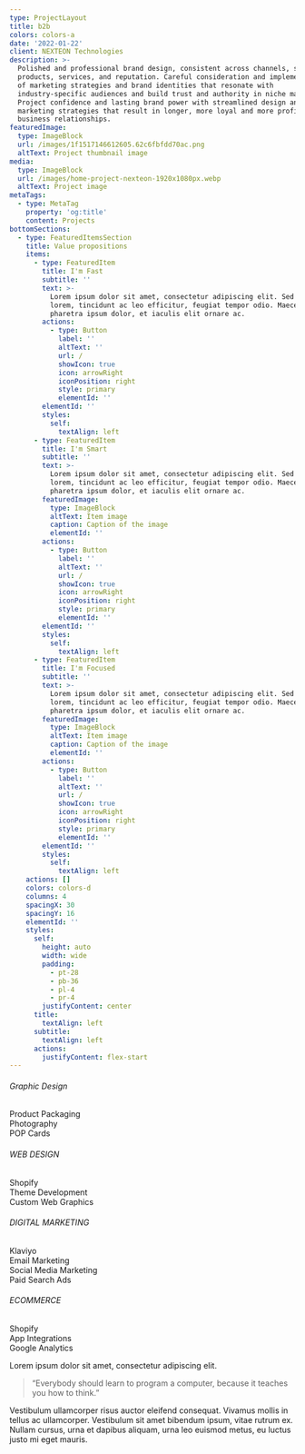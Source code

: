 ```yaml
---
type: ProjectLayout
title: b2b
colors: colors-a
date: '2022-01-22'
client: NEXTEON Technologies
description: >-
  Polished and professional brand design, consistent across channels, sells
  products, services, and reputation. Careful consideration and implementation
  of marketing strategies and brand identities that resonate with
  industry-specific audiences and build trust and authority in niche markets.
  Project confidence and lasting brand power with streamlined design and content
  marketing strategies that result in longer, more loyal and more profitable
  business relationships.
featuredImage:
  type: ImageBlock
  url: /images/1f1517146612605.62c6fbfdd70ac.png
  altText: Project thumbnail image
media:
  type: ImageBlock
  url: /images/home-project-nexteon-1920x1080px.webp
  altText: Project image
metaTags:
  - type: MetaTag
    property: 'og:title'
    content: Projects
bottomSections:
  - type: FeaturedItemsSection
    title: Value propositions
    items:
      - type: FeaturedItem
        title: I'm Fast
        subtitle: ''
        text: >-
          Lorem ipsum dolor sit amet, consectetur adipiscing elit. Sed ante
          lorem, tincidunt ac leo efficitur, feugiat tempor odio. Maecenas
          pharetra ipsum dolor, et iaculis elit ornare ac.
        actions:
          - type: Button
            label: ''
            altText: ''
            url: /
            showIcon: true
            icon: arrowRight
            iconPosition: right
            style: primary
            elementId: ''
        elementId: ''
        styles:
          self:
            textAlign: left
      - type: FeaturedItem
        title: I'm Smart
        subtitle: ''
        text: >-
          Lorem ipsum dolor sit amet, consectetur adipiscing elit. Sed ante
          lorem, tincidunt ac leo efficitur, feugiat tempor odio. Maecenas
          pharetra ipsum dolor, et iaculis elit ornare ac.
        featuredImage:
          type: ImageBlock
          altText: Item image
          caption: Caption of the image
          elementId: ''
        actions:
          - type: Button
            label: ''
            altText: ''
            url: /
            showIcon: true
            icon: arrowRight
            iconPosition: right
            style: primary
            elementId: ''
        elementId: ''
        styles:
          self:
            textAlign: left
      - type: FeaturedItem
        title: I'm Focused
        subtitle: ''
        text: >-
          Lorem ipsum dolor sit amet, consectetur adipiscing elit. Sed ante
          lorem, tincidunt ac leo efficitur, feugiat tempor odio. Maecenas
          pharetra ipsum dolor, et iaculis elit ornare ac.
        featuredImage:
          type: ImageBlock
          altText: Item image
          caption: Caption of the image
          elementId: ''
        actions:
          - type: Button
            label: ''
            altText: ''
            url: /
            showIcon: true
            icon: arrowRight
            iconPosition: right
            style: primary
            elementId: ''
        elementId: ''
        styles:
          self:
            textAlign: left
    actions: []
    colors: colors-d
    columns: 4
    spacingX: 30
    spacingY: 16
    elementId: ''
    styles:
      self:
        height: auto
        width: wide
        padding:
          - pt-28
          - pb-36
          - pl-4
          - pr-4
        justifyContent: center
      title:
        textAlign: left
      subtitle:
        textAlign: left
      actions:
        justifyContent: flex-start
---
```

<section class="elementor-section elementor-inner-section elementor-element elementor-element-09cd518 elementor-section-boxed elementor-section-height-default elementor-section-height-default" data-id="09cd518" data-element_type="section">
						<div class="elementor-container elementor-column-gap-no">
					<div class="elementor-column elementor-col-25 elementor-inner-column elementor-element elementor-element-8a32f41" data-id="8a32f41" data-element_type="column">
			<div class="elementor-widget-wrap elementor-element-populated">
						<div class="vlt-animate-element elementor-element elementor-element-922ef62 elementor-widget elementor-widget-heading animate__animated animate__fadeInUpSm" data-animation-name="fadeInUpSm" style=" --animate-delay: 100ms;" data-id="922ef62" data-element_type="widget" data-settings="{"vlt_animated_widget_animation":"fadeInUpSm"}" data-widget_type="heading.default">
				<div class="elementor-widget-container">
					<h6 class="elementor-heading-title elementor-size-default">Graphic Design</h6>				</div>
				</div>
				<div class="elementor-element elementor-element-302cb45 elementor-widget elementor-widget-spacer" data-id="302cb45" data-element_type="widget" data-settings="{"vlt_animated_widget_animation":"none"}" data-widget_type="spacer.default">
				<div class="elementor-widget-container">
							<div class="elementor-spacer">
			<div class="elementor-spacer-inner"></div>
		</div>
						</div>
				</div>
				<div class="vlt-animate-element elementor-element elementor-element-908df26 elementor-widget elementor-widget-text-editor animate__animated animate__fadeInUpSm" data-animation-name="fadeInUpSm" style=" --animate-delay: 100ms;" data-id="908df26" data-element_type="widget" data-settings="{"vlt_animated_widget_animation":"fadeInUpSm"}" data-widget_type="text-editor.default">
				<div class="elementor-widget-container">
									<p>Product Packaging<br>Photography<br>POP Cards</p>								</div>
				</div>
					</div>
		</div>
				<div class="elementor-column elementor-col-25 elementor-inner-column elementor-element elementor-element-37c6e32" data-id="37c6e32" data-element_type="column">
			<div class="elementor-widget-wrap elementor-element-populated">
						<div class="vlt-animate-element elementor-element elementor-element-ae18721 elementor-widget elementor-widget-heading animate__animated animate__fadeInUpSm" data-animation-name="fadeInUpSm" style=" --animate-delay: 200ms;" data-id="ae18721" data-element_type="widget" data-settings="{"vlt_animated_widget_animation":"fadeInUpSm"}" data-widget_type="heading.default">
				<div class="elementor-widget-container">
					<h6 class="elementor-heading-title elementor-size-default">WEB DESIGN</h6>				</div>
				</div>
				<div class="elementor-element elementor-element-9b86a80 elementor-widget elementor-widget-spacer" data-id="9b86a80" data-element_type="widget" data-settings="{"vlt_animated_widget_animation":"none"}" data-widget_type="spacer.default">
				<div class="elementor-widget-container">
							<div class="elementor-spacer">
			<div class="elementor-spacer-inner"></div>
		</div>
						</div>
				</div>
				<div class="vlt-animate-element elementor-element elementor-element-be7e2f1 elementor-widget elementor-widget-text-editor animate__animated animate__fadeInUpSm" data-animation-name="fadeInUpSm" style=" --animate-delay: 200ms;" data-id="be7e2f1" data-element_type="widget" data-settings="{"vlt_animated_widget_animation":"fadeInUpSm"}" data-widget_type="text-editor.default">
				<div class="elementor-widget-container">
									<p>Shopify<br>Theme Development<br>Custom Web Graphics</p>								</div>
				</div>
					</div>
		</div>
				<div class="elementor-column elementor-col-25 elementor-inner-column elementor-element elementor-element-2a6efa1" data-id="2a6efa1" data-element_type="column">
			<div class="elementor-widget-wrap elementor-element-populated">
						<div class="vlt-animate-element elementor-element elementor-element-ec3682f elementor-widget elementor-widget-heading animate__animated animate__fadeInUpSm" data-animation-name="fadeInUpSm" style=" --animate-delay: 300ms;" data-id="ec3682f" data-element_type="widget" data-settings="{"vlt_animated_widget_animation":"fadeInUpSm"}" data-widget_type="heading.default">
				<div class="elementor-widget-container">
					<h6 class="elementor-heading-title elementor-size-default">DIGITAL MARKETING</h6>				</div>
				</div>
				<div class="elementor-element elementor-element-0b85479 elementor-widget elementor-widget-spacer" data-id="0b85479" data-element_type="widget" data-settings="{"vlt_animated_widget_animation":"none"}" data-widget_type="spacer.default">
				<div class="elementor-widget-container">
							<div class="elementor-spacer">
			<div class="elementor-spacer-inner"></div>
		</div>
						</div>
				</div>
				<div class="vlt-animate-element elementor-element elementor-element-1328b3e elementor-widget elementor-widget-text-editor animate__animated animate__fadeInUpSm" data-animation-name="fadeInUpSm" style=" --animate-delay: 300ms;" data-id="1328b3e" data-element_type="widget" data-settings="{"vlt_animated_widget_animation":"fadeInUpSm"}" data-widget_type="text-editor.default">
				<div class="elementor-widget-container">
									<p>Klaviyo<br>Email Marketing<br>Social Media Marketing<br>Paid Search Ads</p>								</div>
				</div>
					</div>
		</div>
				<div class="elementor-column elementor-col-25 elementor-inner-column elementor-element elementor-element-bc227f4" data-id="bc227f4" data-element_type="column">
			<div class="elementor-widget-wrap elementor-element-populated">
						<div class="vlt-animate-element elementor-element elementor-element-8b01144 elementor-widget elementor-widget-heading animate__animated animate__fadeInUpSm" data-animation-name="fadeInUpSm" style=" --animate-delay: 400ms;" data-id="8b01144" data-element_type="widget" data-settings="{"vlt_animated_widget_animation":"fadeInUpSm"}" data-widget_type="heading.default">
				<div class="elementor-widget-container">
					<h6 class="elementor-heading-title elementor-size-default">ECOMMERCE</h6>				</div>
				</div>
				<div class="elementor-element elementor-element-7174f68 elementor-widget elementor-widget-spacer" data-id="7174f68" data-element_type="widget" data-settings="{"vlt_animated_widget_animation":"none"}" data-widget_type="spacer.default">
				<div class="elementor-widget-container">
							<div class="elementor-spacer">
			<div class="elementor-spacer-inner"></div>
		</div>
						</div>
				</div>
				<div class="vlt-animate-element elementor-element elementor-element-98a3f0c elementor-widget elementor-widget-text-editor animate__animated animate__fadeInUpSm" data-animation-name="fadeInUpSm" style=" --animate-delay: 400ms;" data-id="98a3f0c" data-element_type="widget" data-settings="{"vlt_animated_widget_animation":"fadeInUpSm"}" data-widget_type="text-editor.default">
				<div class="elementor-widget-container">
									<p>Shopify<br>App Integrations<br>Google Analytics</p>								</div>
				</div>
					</div>
		</div>
					</div>
		</section>

Lorem ipsum dolor sit amet, consectetur adipiscing elit.

> “Everybody should learn to program a computer, because it teaches you how to think.”

Vestibulum ullamcorper risus auctor eleifend consequat. Vivamus mollis in tellus ac ullamcorper. Vestibulum sit amet bibendum ipsum, vitae rutrum ex. Nullam cursus, urna et dapibus aliquam, urna leo euismod metus, eu luctus justo mi eget mauris.
